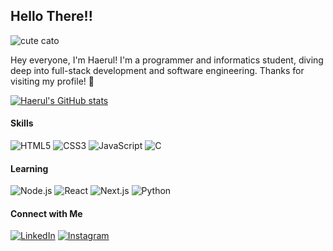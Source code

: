 ## Hello There!!

![cute cato](https://tenor.com/en-GB/view/cat-ice-guy-and-his-cool-female-colleague-ice-guy-nyamero-gif-9431060533264894803.gif)

Hey everyone, I'm Haerul! I'm a programmer and informatics student, diving deep into full-stack development and software engineering. Thanks for visiting my profile! 🙂

[![Haerul's GitHub stats](https://github-readme-stats.vercel.app/api?username=Haerul78&show_icons=true&theme=dark)](https://github.com/anuraghazra/github-readme-stats)


#### Skills
![HTML5](https://img.shields.io/badge/HTML5-E34F26?style=for-the-badge&logo=html5&logoColor=white)
![CSS3](https://img.shields.io/badge/CSS3-1572B6?style=for-the-badge&logo=css3&logoColor=white)
![JavaScript](https://img.shields.io/badge/JavaScript-323330?style=for-the-badge&logo=javascript&logoColor=F7DF1E)
![C](https://img.shields.io/badge/C-00599C?style=for-the-badge&logo=c&logoColor=white)

#### Learning
![Node.js](https://img.shields.io/badge/Node%20js-339933?style=for-the-badge&logo=nodedotjs&logoColor=white)
![React](https://img.shields.io/badge/React-20232A?style=for-the-badge&logo=react&logoColor=61DAFB)
![Next.js](https://img.shields.io/badge/next%20js-000000?style=for-the-badge&logo=nextdotjs&logoColor=white)
![Python](https://img.shields.io/badge/Python-FFD43B?style=for-the-badge&logo=python&logoColor=blue)

#### Connect with Me
[![LinkedIn](https://img.shields.io/badge/LinkedIn-0077B5?style=for-the-badge&logo=linkedin&logoColor=white)](https://www.linkedin.com/in/haerul-rahman-nuryadin-831806290)
[![Instagram](https://img.shields.io/badge/Instagram-E4405F?style=for-the-badge&logo=instagram&logoColor=white)](https://www.instagram.com/hyrul_58/)